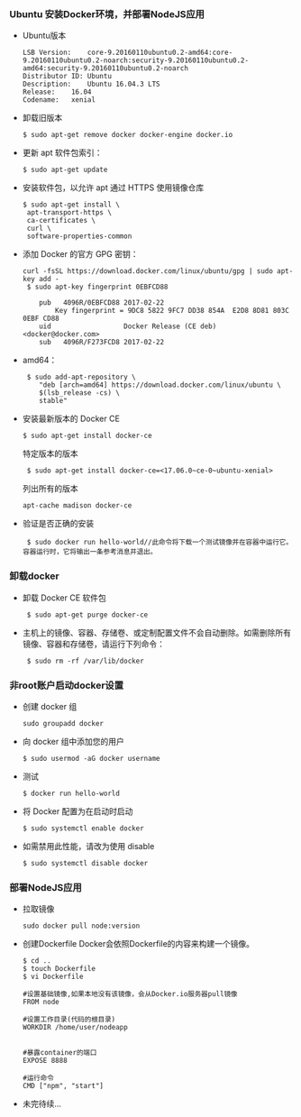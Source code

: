 ### Ubuntu 安装Docker环境，并部署NodeJS应用
+ Ubuntu版本
    ```
    LSB Version:	core-9.20160110ubuntu0.2-amd64:core-9.20160110ubuntu0.2-noarch:security-9.20160110ubuntu0.2-amd64:security-9.20160110ubuntu0.2-noarch
    Distributor ID:	Ubuntu
    Description:	Ubuntu 16.04.3 LTS
    Release:	16.04
    Codename:	xenial
    ```
+ 卸载旧版本
    ```
    $ sudo apt-get remove docker docker-engine docker.io
    ```
+ 更新 apt 软件包索引： 
    ```
    $ sudo apt-get update
    ```
+ 安装软件包，以允许 apt 通过 HTTPS 使用镜像仓库
    ```
    $ sudo apt-get install \
     apt-transport-https \
     ca-certificates \
     curl \
     software-properties-common
    ```
+ 添加 Docker 的官方 GPG 密钥：
    ```
    curl -fsSL https://download.docker.com/linux/ubuntu/gpg | sudo apt-key add -
     $ sudo apt-key fingerprint 0EBFCD88

        pub   4096R/0EBFCD88 2017-02-22
            Key fingerprint = 9DC8 5822 9FC7 DD38 854A  E2D8 8D81 803C 0EBF CD88
        uid                  Docker Release (CE deb) <docker@docker.com>
        sub   4096R/F273FCD8 2017-02-22
    ```
+ amd64：
    ```
     $ sudo add-apt-repository \
        "deb [arch=amd64] https://download.docker.com/linux/ubuntu \
        $(lsb_release -cs) \
        stable"
    ```
+ 安装最新版本的 Docker CE
    ```
    $ sudo apt-get install docker-ce
    ```
    特定版本的版本

    ```
     $ sudo apt-get install docker-ce=<17.06.0~ce-0~ubuntu-xenial>
    ```

    列出所有的版本

    ```
    apt-cache madison docker-ce
    ```
+ 验证是否正确的安装
    ```
     $ sudo docker run hello-world//此命令将下载一个测试镜像并在容器中运行它。容器运行时，它将输出一条参考消息并退出。
    ```
### 卸载docker
+ 卸载 Docker CE 软件包
    ```
     $ sudo apt-get purge docker-ce
    ```
+ 主机上的镜像、容器、存储卷、或定制配置文件不会自动删除。如需删除所有镜像、容器和存储卷，请运行下列命令：
    ```
     $ sudo rm -rf /var/lib/docker
    ```
### 非root账户启动docker设置
+ 创建 docker 组
    ```
    sudo groupadd docker
    ```
+ 向 docker 组中添加您的用户
    ```
    $ sudo usermod -aG docker username
    ```
+ 测试
    ```
    $ docker run hello-world
    ```
+ 将 Docker 配置为在启动时启动
    ```
    $ sudo systemctl enable docker
    ```
+ 如需禁用此性能，请改为使用 disable
    ```
    $ sudo systemctl disable docker
    ```
### 部署NodeJS应用
+ 拉取镜像
    ```
    sudo docker pull node:version

    ```
+ 创建Dockerfile
    Docker会依照Dockerfile的内容来构建一个镜像。
    ```
    $ cd ..
    $ touch Dockerfile
    $ vi Dockerfile
    ```

    ```
    #设置基础镜像,如果本地没有该镜像，会从Docker.io服务器pull镜像
    FROM node

    #设置工作目录(代码的根目录)
    WORKDIR /home/user/nodeapp

   
    #暴露container的端口
    EXPOSE 8888

    #运行命令
    CMD ["npm", "start"]

    ```
+ 未完待续...
